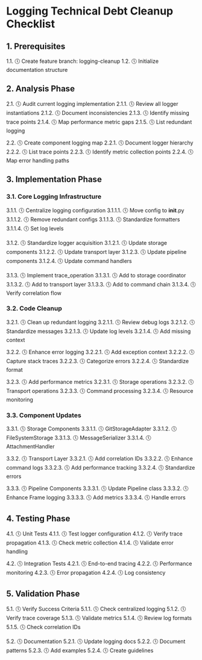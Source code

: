 # Logging Technical Debt Cleanup Checklist

## 1. Prerequisites
1.1. 🕔 Create feature branch: logging-cleanup
1.2. 🕔 Initialize documentation structure

## 2. Analysis Phase
2.1. 🕔 Audit current logging implementation
  2.1.1. 🕔 Review all logger instantiations
  2.1.2. 🕔 Document inconsistencies
  2.1.3. 🕔 Identify missing trace points
  2.1.4. 🕔 Map performance metric gaps
  2.1.5. 🕔 List redundant logging

2.2. 🕔 Create component logging map
  2.2.1. 🕔 Document logger hierarchy
  2.2.2. 🕔 List trace points
  2.2.3. 🕔 Identify metric collection points
  2.2.4. 🕔 Map error handling paths

## 3. Implementation Phase

### 3.1. Core Logging Infrastructure
3.1.1. 🕔 Centralize logging configuration
  3.1.1.1. 🕔 Move config to __init__.py
  3.1.1.2. 🕔 Remove redundant configs
  3.1.1.3. 🕔 Standardize formatters
  3.1.1.4. 🕔 Set log levels

3.1.2. 🕔 Standardize logger acquisition
  3.1.2.1. 🕔 Update storage components
  3.1.2.2. 🕔 Update transport layer
  3.1.2.3. 🕔 Update pipeline components
  3.1.2.4. 🕔 Update command handlers

3.1.3. 🕔 Implement trace_operation
  3.1.3.1. 🕔 Add to storage coordinator
  3.1.3.2. 🕔 Add to transport layer
  3.1.3.3. 🕔 Add to command chain
  3.1.3.4. 🕔 Verify correlation flow

### 3.2. Code Cleanup
3.2.1. 🕔 Clean up redundant logging
  3.2.1.1. 🕔 Review debug logs
  3.2.1.2. 🕔 Standardize messages
  3.2.1.3. 🕔 Update log levels
  3.2.1.4. 🕔 Add missing context

3.2.2. 🕔 Enhance error logging
  3.2.2.1. 🕔 Add exception context
  3.2.2.2. 🕔 Capture stack traces
  3.2.2.3. 🕔 Categorize errors
  3.2.2.4. 🕔 Standardize format

3.2.3. 🕔 Add performance metrics
  3.2.3.1. 🕔 Storage operations
  3.2.3.2. 🕔 Transport operations
  3.2.3.3. 🕔 Command processing
  3.2.3.4. 🕔 Resource monitoring

### 3.3. Component Updates
3.3.1. 🕔 Storage Components
  3.3.1.1. 🕔 GitStorageAdapter
  3.3.1.2. 🕔 FileSystemStorage
  3.3.1.3. 🕔 MessageSerializer
  3.3.1.4. 🕔 AttachmentHandler

3.3.2. 🕔 Transport Layer
  3.3.2.1. 🕔 Add correlation IDs
  3.3.2.2. 🕔 Enhance command logs
  3.3.2.3. 🕔 Add performance tracking
  3.3.2.4. 🕔 Standardize errors

3.3.3. 🕔 Pipeline Components
  3.3.3.1. 🕔 Update Pipeline class
  3.3.3.2. 🕔 Enhance Frame logging
  3.3.3.3. 🕔 Add metrics
  3.3.3.4. 🕔 Handle errors

## 4. Testing Phase
4.1. 🕔 Unit Tests
  4.1.1. 🕔 Test logger configuration
  4.1.2. 🕔 Verify trace propagation
  4.1.3. 🕔 Check metric collection
  4.1.4. 🕔 Validate error handling

4.2. 🕔 Integration Tests
  4.2.1. 🕔 End-to-end tracing
  4.2.2. 🕔 Performance monitoring
  4.2.3. 🕔 Error propagation
  4.2.4. 🕔 Log consistency

## 5. Validation Phase
5.1. 🕔 Verify Success Criteria
  5.1.1. 🕔 Check centralized logging
  5.1.2. 🕔 Verify trace coverage
  5.1.3. 🕔 Validate metrics
  5.1.4. 🕔 Review log formats
  5.1.5. 🕔 Check correlation IDs

5.2. 🕔 Documentation
  5.2.1. 🕔 Update logging docs
  5.2.2. 🕔 Document patterns
  5.2.3. 🕔 Add examples
  5.2.4. 🕔 Create guidelines 